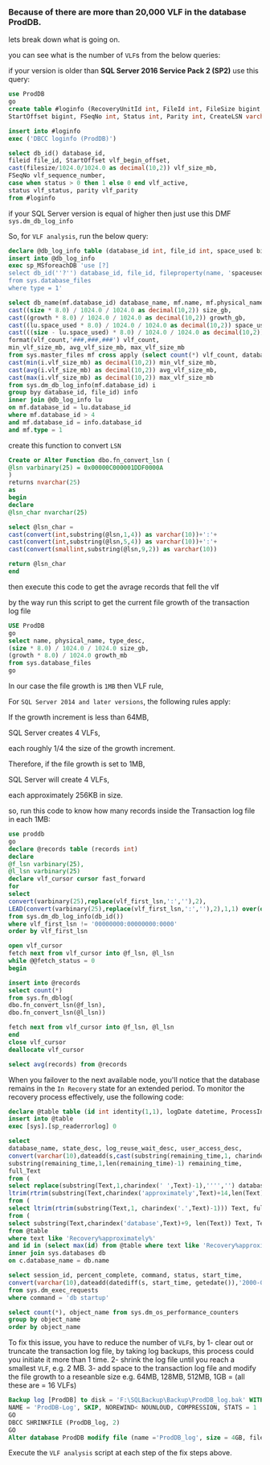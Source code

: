 ### Because of there are more than 20,000 VLF in the database ProdDB.

lets break down what is going on.

you can see what is the number of `VLF`s from the below queries:

if your version is older than **SQL Server 2016 Service Pack 2 (SP2)** use this query:

```sql
use ProdDB
go
create table #loginfo (RecoveryUnitId int, FileId int, FileSize bigint,
StartOffset bigint, FSeqNo int, Status int, Parity int, CreateLSN varchar(100))

insert into #loginfo
exec ('DBCC loginfo (ProdDB)')

select db_id() database_id,
fileid file_id, StartOffset vlf_begin_offset,
cast(filesize/1024.0/1024.0 as decimal(10,2)) vlf_size_mb,
FSeqNo vlf_sequence_number,
case when status > 0 then 1 else 0 end vlf_active,
status vlf_status, parity vlf_parity
from #loginfo
```
if your SQL Server version is equal of higher then just use this DMF `sys.dm_db_log_info`

So, for `VLF analysis`, run the below query:

```sql
declare @db_log_info table (database_id int, file_id int, space_used bigint)
insert into @db_log_info
exec sp_MSforeachDB 'use [?]
select db_id(''?'') database_id, file_id, fileproperty(name, 'spaceused')
from sys.database_files
where type = 1'

select db_name(mf.database_id) database_name, mf.name, mf.physical_name,
cast((size * 8.0) / 1024.0 / 1024.0 as decimal(10,2)) size_gb,
cast((growth * 8.0) / 1024.0 / 1024.0 as decimal(10,2)) growth_gb,
cast((lu.space_used * 8.0) / 1024.0 / 1024.0 as decimal(10,2)) space_used_gb,
cast(((size - lu.space_used) * 8.0) / 1024.0 / 1024.0 as decimal(10,2)) free_size_gb,
format(vlf_count,'###,###,###') vlf_count,
min_vlf_size_mb, avg_vlf_size_mb, max_vlf_size_mb
from sys.master_files mf cross apply (select count(*) vlf_count, database_id, file_id,
cast(min(i.vlf_size_mb) as decimal(10,2)) min_vlf_size_mb,
cast(avg(i.vlf_size_mb) as decimal(10,2)) avg_vlf_size_mb,
cast(max(i.vlf_size_mb) as decimal(10,2)) max_vlf_size_mb
from sys.dm_db_log_info(mf.database_id) i
group byy database_id, file_id) info
inner join @db_log_info lu
on mf.database_id = lu.database_id
where mf.database_id > 4
and mf.database_id = info.database_id
and mf.type = 1
```




create this function to convert `LSN`

```sql
Create or Alter Function dbo.fn_convert_lsn (
@lsn varbinary(25) = 0x00000C000001DDF0000A
)
returns nvarchar(25)
as
begin
declare
@lsn_char nvarchar(25)

select @lsn_char = 
cast(convert(int,substring(@lsn,1,4)) as varchar(10))+':'+
cast(convert(int,substring(@lsn,5,4)) as varchar(10))+':'+
cast(convert(smallint,substring(@lsn,9,2)) as varchar(10))

return @lsn_char
end
```

then execute this code to get the avrage records that fell the vlf

by the way run this script to get the current file growth of the transaction log file

```sql
USE ProdDB
go
select name, physical_name, type_desc,
(size * 8.0) / 1024.0 / 1024.0 size_gb,
(growth * 8.0) / 1024.0 growth_mb
from sys.database_files
go
```
In our case the file growth is `1MB` then VLF rule, 

For `SQL Server 2014 and later versions`, the following rules apply:

If the growth increment is less than 64MB, 

SQL Server creates 4 VLFs, 

each roughly 1/4 the size of the growth increment.

Therefore, if the file growth is set to 1MB, 

SQL Server will create 4 VLFs,

each approximately 256KB in size.

so, run this code to know how many records inside the Transaction log file in each 1MB:

```sql
use proddb
go
declare @records table (records int)
declare
@f_lsn varbinary(25),
@l_lsn varbinary(25)
declare vlf_cursor cursor fast_forward
for
select
convert(varbinary(25),replace(vlf_first_lsn,':',''),2),
LEAD(convert(varbinary(25),replace(vlf_first_lsn,':',''),2),1,1) over(order by vlf_first_lsn)
from sys.dm_db_log_info(db_id())
where vlf_first_lsn != '00000000:00000000:0000'
order by vlf_first_lsn

open vlf_cursor
fetch next from vlf_cursor into @f_lsn, @l_lsn
while @@fetch_status = 0
begin

insert into @records
select count(*)
from sys.fn_dblog(
dbo.fn_convert_lsn(@f_lsn),
dbo.fn_convert_lsn(@l_lsn))

fetch next from vlf_cursor into @f_lsn, @l_lsn
end
close vlf_cursor
deallocate vlf_cursor

select avg(records) from @records

```

When you failover to the next available node, you'll notice that the database remains in the `In Recovery` state for an extended period. To monitor the recovery process effectively, use the following code:

```sql
declare @table table (id int identity(1,1), logDate datetime, ProcessInfo varchar(200), Text varchar(max))
insert into @table
exec [sys].[sp_readerrorlog] 0

select 
database_name, state_desc, log_reuse_wait_desc, user_access_desc,
convert(varchar(10),dateadd(s,cast(substring(remaining_time,1, charindex(' ',remaining_time)-1) as bigint),'2000-01-01'),108) remain_formatted, 
substring(remaining_time,1,len(remaining_time)-1) remaining_time, 
full_Text
from (
select replace(substring(Text,1,charindex(' ',Text)-1),'''','') database_name,
ltrim(rtrim(substring(Text,charindex('approximately',Text)+14,len(Text)))) remaining_time, full_Text
from (
select ltrim(rtrim(substring(Text,1, charindex('.',Text)-1))) Text, full_Text
from (
select substring(Text,charindex('database',Text)+9, len(Text)) Text, Text full_Text
from @table
where text like 'Recovery%approximately%'
and id in (select max(id) from @table where text like 'Recovery%approximately%'))a)b)c
inner join sys.databases db
on c.database_name = db.name

select session_id, percent_complete, command, status, start_time,
convert(varchar(10),dateadd(datediff(s, start_time, getedate()),'2000-01-01'),108) duration
from sys.dm_exec_requests
where command = 'db startup'

select count(*), object_name from sys.dm_os_performance_counters
group by object_name
order by object_name

```

To fix this issue, you have to reduce the number of `VLF`s, by 
1- clear out or truncate the transaction log file, by taking log backups, this process could you initiate it more than 1 time.
2- shrink the log file until you reach a smallest `VLF`, e.g. 2 MB.
3- add space to the transaction log file and modify the file growth to a reseanble size e.g. 64MB, 128MB, 512MB, 1GB = (all these are = 16 VLFs)

```sql
Backup log [ProdDB] to disk = 'F:\SQLBackup\Backup\ProdDB_log.bak' WITH NOFORMAT, NOINIT,
NAME = 'ProdDB-Log', SKIP, NOREWIND< NOUNLOUD, COMPRESSION, STATS = 1
GO
DBCC SHRINKFILE (ProdDB_log, 2)
GO
Alter database ProdDB modify file (name ='ProdDB_log', size = 4GB, filegrowth = 512MB)
```

Execute the `VLF analysis` script at each step of the fix steps above.






